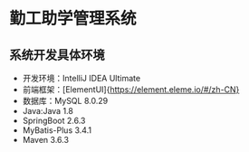 # 勤工助学管理系统
## 系统开发具体环境
- 开发环境：IntelliJ IDEA Ultimate
- 前端框架：[ElementUI]{https://element.eleme.io/#/zh-CN}
- 数据库：MySQL 8.0.29
- Java:Java 1.8
- SpringBoot 2.6.3
- MyBatis-Plus 3.4.1
- Maven 3.6.3
